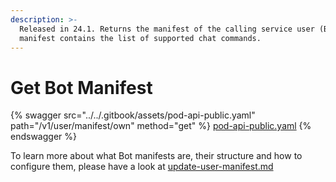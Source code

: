 ```yaml
---
description: >-
  Released in 24.1. Returns the manifest of the calling service user (Bot). The
  manifest contains the list of supported chat commands.
---
```


# Get Bot Manifest

{% swagger src="../../.gitbook/assets/pod-api-public.yaml" path="/v1/user/manifest/own" method="get" %}
[pod-api-public.yaml](../../.gitbook/assets/pod-api-public.yaml)
{% endswagger %}

To learn more about what Bot manifests are, their structure and how to configure them, please have a look at [update-user-manifest.md](update-user-manifest.md "mention")
